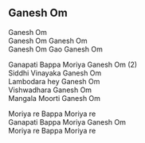 ## Ganesh Om


Ganesh Om  
Ganesh Om Ganesh Om  
Ganesh Om Gao Ganesh Om

Ganapati Bappa Moriya Ganesh Om (2)  
Siddhi Vinayaka Ganesh Om  
Lambodara hey Ganesh Om  
Vishwadhara Ganesh Om  
Mangala Moorti Ganesh Om

Moriya re Bappa Moriya re  
Ganapati Bappa Moriya Ganesh Om  
Moriya re Bappa Moriya re

